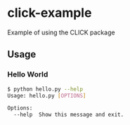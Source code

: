 # click-example
Example of using the CLICK package

## Usage

### Hello World
```sh
$ python hello.py --help
Usage: hello.py [OPTIONS]

Options:
  --help  Show this message and exit.
```
